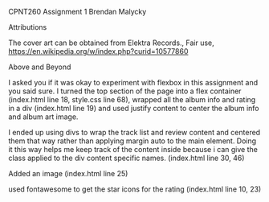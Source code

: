 CPNT260
Assignment 1
Brendan Malycky 


Attributions

  The cover art can be obtained from Elektra Records., Fair use, https://en.wikipedia.org/w/index.php?curid=10577860

Above and Beyond

  I asked you if it was okay to experiment with flexbox in this assignment and you said sure.
  I turned the top section of the page into a flex container (index.html line 18, style.css line 68), wrapped all the album info and rating in a div (index.html line 19) and used justify content to center the album info and album art image. 

  I ended up using divs to wrap the track list and review content and centered them that way rather than applying margin auto
  to the main element. Doing it this way helps me keep track of the content inside because i can give the class applied to the div
  content specific names. (index.html line 30, 46)

  Added an image (index.html line 25)

  used fontawesome to get the star icons for the rating (index.html line 10, 23)







